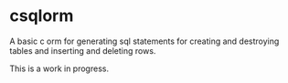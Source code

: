 # csqlorm

A basic c orm for generating sql statements for creating and destroying tables
and inserting and deleting rows.

This is a work in progress.
